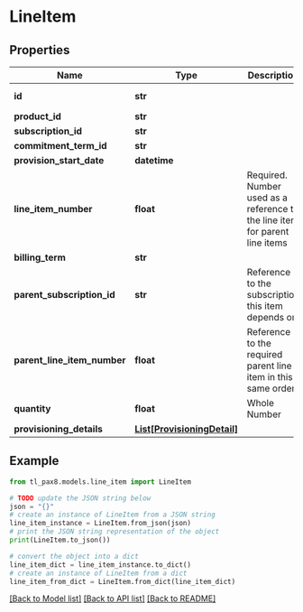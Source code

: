 # LineItem


## Properties

Name | Type | Description | Notes
------------ | ------------- | ------------- | -------------
**id** | **str** |  | [optional] [readonly] 
**product_id** | **str** |  | 
**subscription_id** | **str** |  | [optional] 
**commitment_term_id** | **str** |  | [optional] 
**provision_start_date** | **datetime** |  | [optional] 
**line_item_number** | **float** | Required. Number used as a reference to the line item for parent line items | 
**billing_term** | **str** |  | [optional] 
**parent_subscription_id** | **str** | Reference to the subscription this item depends on | [optional] 
**parent_line_item_number** | **float** | Reference to the required parent line item in this same order | [optional] 
**quantity** | **float** | Whole Number | 
**provisioning_details** | [**List[ProvisioningDetail]**](ProvisioningDetail.md) |  | [optional] 

## Example

```python
from tl_pax8.models.line_item import LineItem

# TODO update the JSON string below
json = "{}"
# create an instance of LineItem from a JSON string
line_item_instance = LineItem.from_json(json)
# print the JSON string representation of the object
print(LineItem.to_json())

# convert the object into a dict
line_item_dict = line_item_instance.to_dict()
# create an instance of LineItem from a dict
line_item_from_dict = LineItem.from_dict(line_item_dict)
```
[[Back to Model list]](../README.md#documentation-for-models) [[Back to API list]](../README.md#documentation-for-api-endpoints) [[Back to README]](../README.md)


